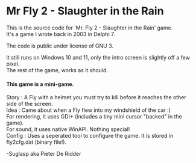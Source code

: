 # Mr Fly 2 - Slaughter in the Rain
This is the source code for 'Mr. Fly 2 - Slaughter in the Rain' game.\
It's a game I wrote back in 2003 in Delphi 7.

The code is public under license of GNU 3.

It still runs on Windows 10 and 11, only the intro screen is slightly off a few pixel.\
The rest of the game, works as it should.

#### This game is a mini-game.
Story : A Fly with a helmet you must try to kill before it reaches the other side of the screen.\
Idea : Came about when a Fly flew into my windshield of the car :)\
For rendering, it uses GDI+ (includes a tiny mini cursor "backed" in the game).\
For sound, it uses native WinAPI. Nothing special!\
Config : Uses a seperated tool to configure the game. It is stored in fly2cfg.dat (binary file!).

-Suglasp aka Pieter De Ridder

